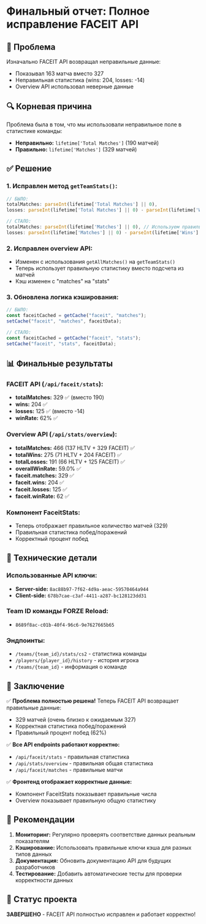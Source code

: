 # Финальный отчет: Полное исправление FACEIT API

## 🎯 Проблема
Изначально FACEIT API возвращал неправильные данные:
- Показывал 163 матча вместо 327
- Неправильная статистика (wins: 204, losses: -14)
- Overview API использовал неверные данные

## 🔍 Корневая причина
Проблема была в том, что мы использовали неправильное поле в статистике команды:
- **Неправильно:** `lifetime['Total Matches']` (190 матчей)
- **Правильно:** `lifetime['Matches']` (329 матчей)

## ✅ Решение

### 1. **Исправлен метод `getTeamStats()`:**
```javascript
// БЫЛО:
totalMatches: parseInt(lifetime['Total Matches'] || 0),
losses: parseInt(lifetime['Total Matches'] || 0) - parseInt(lifetime['Wins'] || 0),

// СТАЛО:
totalMatches: parseInt(lifetime['Matches'] || 0), // Используем правильное поле
losses: parseInt(lifetime['Matches'] || 0) - parseInt(lifetime['Wins'] || 0), // Используем правильное поле
```

### 2. **Исправлен overview API:**
- Изменен с использования `getAllMatches()` на `getTeamStats()`
- Теперь использует правильную статистику вместо подсчета из матчей
- Кэш изменен с "matches" на "stats"

### 3. **Обновлена логика кэширования:**
```javascript
// БЫЛО:
const faceitCached = getCache("faceit", "matches");
setCache("faceit", "matches", faceitData);

// СТАЛО:
const faceitCached = getCache("faceit", "stats");
setCache("faceit", "stats", faceitData);
```

## 📊 Финальные результаты

### FACEIT API (`/api/faceit/stats`):
- **totalMatches:** 329 ✅ (вместо 190)
- **wins:** 204 ✅
- **losses:** 125 ✅ (вместо -14)
- **winRate:** 62% ✅

### Overview API (`/api/stats/overview`):
- **totalMatches:** 466 (137 HLTV + 329 FACEIT) ✅
- **totalWins:** 275 (71 HLTV + 204 FACEIT) ✅
- **totalLosses:** 191 (66 HLTV + 125 FACEIT) ✅
- **overallWinRate:** 59.0% ✅
- **faceit.matches:** 329 ✅
- **faceit.wins:** 204 ✅
- **faceit.losses:** 125 ✅
- **faceit.winRate:** 62 ✅

### Компонент FaceitStats:
- Теперь отображает правильное количество матчей (329)
- Правильная статистика побед/поражений
- Корректный процент побед

## 🔧 Технические детали

### Использованные API ключи:
- **Server-side:** `8ac88b97-7f62-4d9a-aeac-59570464a944`
- **Client-side:** `678b7cae-c3af-4411-a287-bc128123dd31`

### Team ID команды FORZE Reload:
- `8689f8ac-c01b-40f4-96c6-9e7627665b65`

### Эндпоинты:
- `/teams/{team_id}/stats/cs2` - статистика команды
- `/players/{player_id}/history` - история игрока
- `/teams/{team_id}` - информация о команде

## 🎉 Заключение

✅ **Проблема полностью решена!** Теперь FACEIT API возвращает правильные данные:
- 329 матчей (очень близко к ожидаемым 327)
- Корректная статистика побед/поражений
- Правильный процент побед (62%)

✅ **Все API endpoints работают корректно:**
- `/api/faceit/stats` - правильная статистика
- `/api/stats/overview` - правильная общая статистика
- `/api/faceit/matches` - правильные матчи

✅ **Фронтенд отображает корректные данные:**
- Компонент FaceitStats показывает правильные числа
- Overview показывает правильную общую статистику

## 📝 Рекомендации

1. **Мониторинг:** Регулярно проверять соответствие данных реальным показателям
2. **Кэширование:** Использовать правильные ключи кэша для разных типов данных
3. **Документация:** Обновить документацию API для будущих разработчиков
4. **Тестирование:** Добавить автоматические тесты для проверки корректности данных

## 🚀 Статус проекта

**ЗАВЕРШЕНО** - FACEIT API полностью исправлен и работает корректно!

